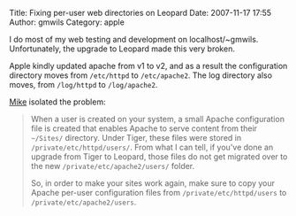 Title: Fixing per-user web directories on Leopard
Date: 2007-11-17 17:55
Author: gmwils
Category: apple

I do most of my web testing and development on localhost/\~gmwils.
Unfortunately, the upgrade to Leopard made this very broken.

Apple kindly updated apache from v1 to v2, and as a result the
configuration directory moves from `/etc/httpd` to `/etc/apache2`. The
log directory also moves, from `/log/httpd` to `/log/apache2`.

[Mike][] isolated the problem:

> When a user is created on your system, a small Apache configuration
> file is created that enables Apache to serve content from their
> `~/Sites/` directory. Under Tiger, these files were stored in
> `/private/etc/httpd/users/`. From what I can tell, if you've done an
> upgrade from Tiger to Leopard, those files do not get migrated over to
> the new `/private/etc/apache2/users/` folder.
>
> So, in order to make your sites work again, make sure to copy your
> Apache per-user configuration files from `/private/etc/httpd/users` to
> `/private/etc/apache2/users`.

  [Mike]: http://www.workerswithoutcubicles.net/node/7
